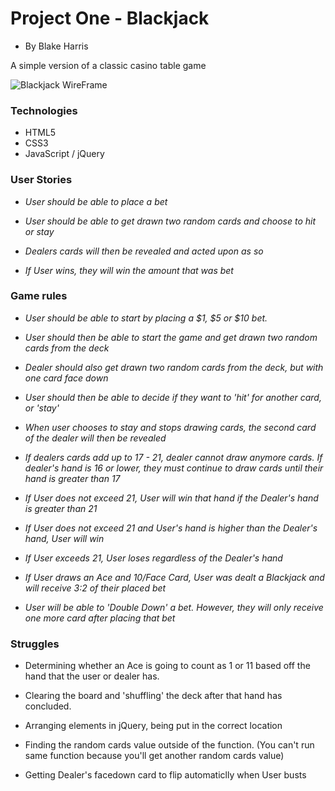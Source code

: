 # Project One - Blackjack

- By Blake Harris

A simple version of a classic casino table game

![Blackjack WireFrame](../Blackjack_Wireframe)


### Technologies

- HTML5
- CSS3
- JavaScript / jQuery

### User Stories

- *User should be able to place a bet*

- *User should be able to get drawn two random cards and choose to hit or stay*

- *Dealers cards will then be revealed and acted upon as so*

- *If User wins, they will win the amount that was bet*

### Game rules

- *User should be able to start by placing a $1, $5 or $10 bet.*

- *User should then be able to start the game and get drawn two random cards from the deck*

- *Dealer should also get drawn two random cards from the deck, but with one card face down*

- *User should then be able to decide if they want to 'hit' for another card, or 'stay'*

- *When user chooses to stay and stops drawing cards, the second card of the dealer will then be revealed*

- *If dealers cards add up to 17 - 21, dealer cannot draw anymore cards. If dealer's hand is 16 or lower, they must continue to draw cards until their hand is greater than 17*

- *If User does not exceed 21, User will win that hand if the Dealer's hand is greater than 21*

- *If User does not exceed 21 and User's hand is higher than the Dealer's hand, User will win*

- *If User exceeds 21, User loses regardless of the Dealer's hand*

- *If User draws an Ace and 10/Face Card, User was dealt a Blackjack and will receive 3:2 of their placed bet*

- *User will be able to 'Double Down' a bet. However, they will only receive one more card after placing that bet*

### Struggles 

- Determining whether an Ace is going to count as 1 or 11 based off the hand that the user or dealer has.

- Clearing the board and 'shuffling' the deck after that hand has concluded.

- Arranging elements in jQuery, being put in the correct location

- Finding the random cards value outside of the function. (You can't run same function because you'll get another random cards value)

- Getting Dealer's facedown card to flip automaticlly when User busts
